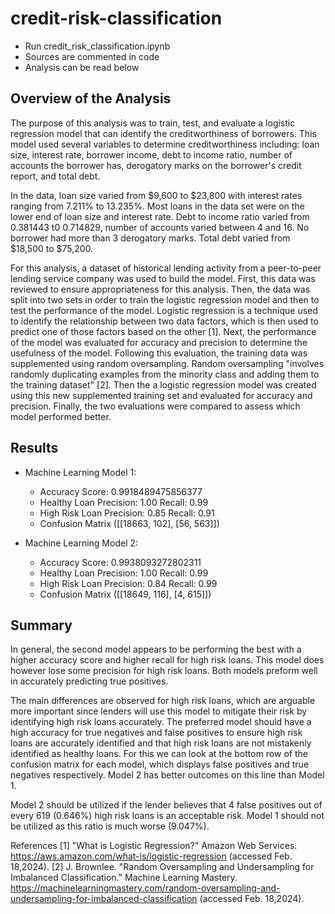 # credit-risk-classification

* Run credit_risk_classification.ipynb
* Sources are commented in code
* Analysis can be read below

## Overview of the Analysis

The purpose of this analysis was to train, test, and evaluate a logistic regression model that can identify the creditworthiness of borrowers. This model used several variables to determine creditworthiness including: loan size, interest rate, borrower income, debt to income ratio, number of accounts the borrower has, derogatory marks on the borrower's credit report, and total debt. 

In the data, loan size varied from $9,600 to $23,800 with interest rates ranging from 7.211% to 13.235%. Most loans in the data set were on the lower end of loan size and interest rate. Debt to income ratio varied from 0.381443 t0 0.714829, number of accounts varied between 4 and 16. No borrower had more than 3 derogatory marks. Total debt varied from $18,500 to $75,200. 

For this analysis, a dataset of historical lending activity from a peer-to-peer lending service company was used to build the model. First, this data was reviewed to ensure appropriateness for this analysis. Then, the data was split into two sets in order to train the logistic regression model and then to test the performance of the model. Logistic regression is a technique used to identify the relationship between two data factors, which is then used to predict one of those factors based on the other [1]. Next, the performance of the model was evaluated for accuracy and precision to determine the usefulness of the model. Following this evaluation, the training data was supplemented using random oversampling. Random oversampling "involves randomly duplicating examples from the minority class and adding them to the training dataset" [2]. Then the a logistic regression model was created using this new supplemented training set and evaluated for accuracy and precision. Finally, the two evaluations were compared to assess which model performed better. 


## Results

* Machine Learning Model 1:
  * Accuracy Score: 0.9918489475856377
  * Healthy Loan 
	Precision: 1.00
	Recall: 0.99
  * High Risk Loan
	Precision: 0.85
	Recall: 0.91
  * Confusion Matrix 
	([[18663,   102],
    [56,      563]])

* Machine Learning Model 2:
  * Accuracy Score: 0.9938093272802311
  * Healthy Loan 
	Precision: 1.00
	Recall: 0.99
  * High Risk Loan
	Precision: 0.84
	Recall: 0.99
  * Confusion Matrix 
	([[18649,   116],
    [4,       615]])

    
## Summary

In general, the second model appears to be performing the best with a higher accuracy score and higher recall for high risk loans. This model does however lose some precision for high risk loans. Both models preform well in accurately predicting true positives. 

The main differences are observed for high risk loans, which are arguable more important since lenders will use this model to mitigate their risk by identifying high risk loans accurately. The preferred model should have a high accuracy for true negatives and false positives to ensure high risk loans are accurately identified and that high risk loans are not mistakenly identified as healthy loans. For this we can look at the bottom row of the confusion matrix for each model, which displays false positives and true negatives respectively. Model 2 has better outcomes on this line than Model 1. 

Model 2 should be utilized if the lender believes that 4 false positives out of every 619 (0.646%) high risk loans is an acceptable risk. Model 1 should not be utilized as this ratio is much worse (9.047%). 



References 
[1] "What is Logistic Regression?" Amazon Web Services. https://aws.amazon.com/what-is/logistic-regression (accessed Feb. 18,2024). 
[2] J. Brownlee. "Random Oversampling and Undersampling for Imbalanced Classification." Machine Learning Mastery. https://machinelearningmastery.com/random-oversampling-and-undersampling-for-imbalanced-classification (accessed Feb. 18,2024). 
